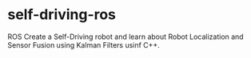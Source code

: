 # self-driving-ros
ROS
Create a Self-Driving robot and learn about Robot Localization and Sensor Fusion using Kalman Filters usinf C++.
